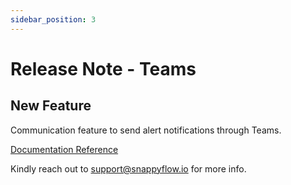 ```yaml
---
sidebar_position: 3 
---
```

 # Release Note - Teams

## New Feature

Communication feature to send alert notifications through Teams.

[Documentation Reference](/docs/sidebar-snappyflow-saas/Alerts_notifications/Notifications/Create_Notification_Channel/teams)

Kindly reach out to [support@snappyflow.io](mailto:support@snappyflow.io) for more info.

